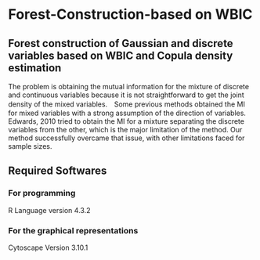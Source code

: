 # Forest-Construction-based on WBIC

## Forest construction of Gaussian and discrete variables based on WBIC and Copula density estimation
The problem is obtaining the mutual information for the mixture of discrete and continuous variables because it is not straightforward to get the joint density of the mixed variables.　Some previous methods obtained the MI for mixed variables with a strong assumption of the direction of variables. Edwards, 2010 tried to obtain the MI for a mixture separating the discrete variables from the other, which is the major limitation of the method. Our method successfully overcame that issue, with other limitations faced for sample sizes.

## Required Softwares
### For programming
R Language version 4.3.2

### For the graphical representations
Cytoscape Version 3.10.1
